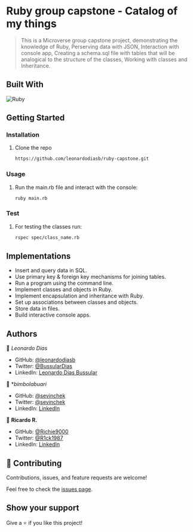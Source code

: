 # Ruby group capstone - Catalog of my things

> This is a Microverse group capstone project, demonstrating the knowledge of Ruby, Perserving data with JSON, Interaction with console app, Creating a schema.sql file with tables that will be analogical to the structure of the classes, Working with classes and Inheritance.

## Built With

![Ruby](https://img.shields.io/badge/Ruby-20232A?style=for-the-badge&logo=ruby&logoColor=61DAFB)



## Getting Started

### Installation

1. Clone the repo

   ```sh
   https://github.com/leonardodiasb/ruby-capstone.git
   ```

### Usage

1. Run the main.rb file and interact with the console:

   ```sh
   ruby main.rb
   ```

### Test

1. For testing the classes run:

   ```sh
   rspec spec/class_name.rb
   ```

## Implementations

- Insert and query data in SQL.
- Use primary key & foreign key mechanisms for joining tables.
- Run a program using the command line.
- Implement classes and objects in Ruby.
- Implement encapsulation and inheritance with Ruby.
- Set up associations between classes and objects.
- Store data in files.
- Build interactive console apps.

## Authors


👤 *Leonardo Dias*

- GitHub: [@leonardodiasb](https://github.com/leonardodiasb)
- Twitter: [@BussularDias](https://twitter.com/BussularDias)
- LinkedIn: [Leonardo Dias Bussular](https://www.linkedin.com/in/leonardo-dias-bussular-a67392178/)


👤 **bimbolabuari*

- GitHub: [@sevinchek](https://github.com/bimbolabuari)
- Twitter: [@sevinchek](https://twitter.com/bimbolabuari)
- LinkedIn: [LinkedIn](https://linkedin.com/in/bimbolabuari)

👤 **Ricardo R.**
- GitHub: [@Richie9000](https://github.com/Richie9000)
- Twitter: [@R1ck1987](https://twitter.com/R1ck1987)
- LinkedIn: [LinkedIn](https://www.linkedin.com/in/ricardo-rod-3720a8212/)

## 🤝 Contributing

Contributions, issues, and feature requests are welcome!

Feel free to check the [issues page](https://github.com/leonardodiasb/ruby-capstone/issues).

## Show your support

Give a ⭐️ if you like this project!
